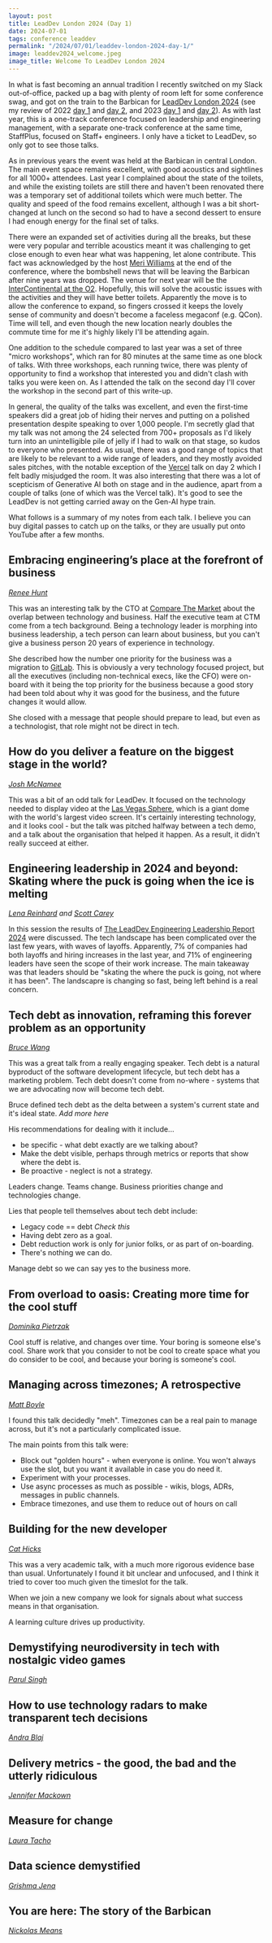 ```yaml
---
layout: post
title: LeadDev London 2024 (Day 1)
date: 2024-07-01
tags: conference leaddev
permalink: "/2024/07/01/leaddev-london-2024-day-1/"
image: leaddev2024_welcome.jpeg
image_title: Welcome To LeadDev London 2024
---
```

In what is fast becoming an annual tradition I recently switched on my Slack out-of-office, packed up a
bag with plenty of room left for some conference swag, and got on the train to the Barbican for
[LeadDev London 2024](https://leaddev.com/leaddev-london) (see my review of 2022
[day 1](/2022/06/17/leadev-london-2022-day-1/) and [day 2](/2022/07/29/leadev-london-2022-day-2/), and
2023
[day 1](/2023/08/17/leadev-london-2023-day-1/) and [day 2](/2023/09/21/leadev-london-2023-day-2/)).
As with last year, this is a one-track conference focused on leadership and engineering management, with a
separate one-track conference at the same time, StaffPlus, focused on Staff+ engineers. I only have a ticket
to LeadDev, so only got to see those talks.
<!--more-->

As in previous years the event was held at the Barbican in central London. The main event space remains excellent,
with good acoustics and sightlines for all 1000+ attendees. Last year I complained about the state of the toilets,
and while the existing toilets are still there and haven't been renovated there was a temporary set of additional
toilets which were much better. The quality and speed of the food remains excellent, although I was a bit short-changed
at lunch on the second so had to have a second dessert to ensure I had enough energy for the final set of talks.

There were an expanded set of activities during all the breaks, but these were very popular and terrible acoustics meant
it was challenging to get close enough to even hear what was happening, let alone contribute. This fact was acknowledged by
the host [Meri Williams](https://leaddev.com/community/meri-williams) at the end of the conference, where the bombshell news
that will be leaving the Barbican after nine years was dropped. The venue for next year will be the
[InterContinental at the O2](https://iclondon-theo2.com/). Hopefully, this will solve the acoustic issues with the activities
and they will have better toilets. Apparently the move is to allow the conference to expand, so fingers crossed it keeps
the lovely sense of community and doesn't become a faceless megaconf (e.g. QCon). Time will tell, and even though the new location
nearly doubles the commute time for me it's highly likely I'll be attending again.

One addition to the schedule compared to last year was a set of three "micro workshops", which ran for 80 minutes at the same time
as one block of talks. With three workshops, each running twice, there was plenty of opportunity to find a workshop that interested you
and didn't clash with talks you were keen on. As I attended the talk on the second day I'll cover the workshop in the second part of this
write-up.

In general, the quality of the talks was excellent, and even the first-time speakers did a great job of hiding their nerves and putting
on a polished presentation despite speaking to over 1,000 people. I'm secretly glad that my talk was not among the 24 selected from
700+ proposals as I'd likely turn into an unintelligible pile of jelly if I had to walk on that stage, so kudos to everyone who presented.
As usual, there was a good range of topics that are likely to be relevant to a wide range of leaders, and they mostly avoided sales pitches,
with the notable exception of the [Vercel](https://vercel.com/) talk on day 2 which I felt badly misjudged the room. It was also interesting
that there was a lot of scepticism of Generative AI both on stage and in the audience, apart from a couple of talks (one of which was the Vercel
talk). It's good to see the LeadDev is not getting carried away on the Gen-AI hype train.

What follows is a summary of my notes from each talk. I believe you can buy digital passes to catch up on the talks, or they are usually put
onto YouTube after a few months.

## Embracing engineering’s place at the forefront of business

_[Renee Hunt](https://leaddev.com/community/renee-hunt)_

This was an interesting talk by the CTO at [Compare The Market](https://www.comparethemarket.com/) about the overlap between technology
and business. Half the executive team at CTM come from a tech background. Being a technology leader is morphing into business leadership,
a tech person can learn about business, but you can't give a business person 20 years of experience in technology.

She described how the number one priority for the business was a migration to [GitLab](https://about.gitlab.com/). This is obviously a very
technology focused project, but all the executives (including non-technical execs, like the CFO) were on-board with it being the top
priority for the business because a good story had been told about why it was good for the business, and the future changes it would allow.

She closed with a message that people should prepare to lead, but even as a technologist, that role might not be direct in tech.

## How do you deliver a feature on the biggest stage in the world?

_[Josh McNamee](https://www.linkedin.com/in/joshmcnamee/)_

This was a bit of an odd talk for LeadDev. It focused on the technology needed to display video at the [Las Vegas Sphere](https://www.thesphere.com/),
which is a giant dome with the world's largest video screen. It's certainly interesting technology, and it looks cool - but the talk was pitched halfway
between a tech demo, and a talk about the organisation that helped it happen. As a result, it didn't really succeed at either.

## Engineering leadership in 2024 and beyond: Skating where the puck is going when the ice is melting

_[Lena Reinhard](https://twitter.com/lrnrd) and [Scott Carey](https://twitter.com/scarey102)_

In this session the results of [The LeadDev Engineering Leadership Report 2024](https://leaddev.com/engineering-leadership-report-2024)
were discussed. The tech landscape has been complicated over the last few years, with waves of layoffs. Apparently, 7% of companies had
both layoffs and hiring increases in the last year, and 71% of engineering leaders have seen the scope of their work increase. The main
takeaway was that leaders should be "skating the where the puck is going, not where it has been". The landscapre is changing so fast,
being left behind is a real concern.

## Tech debt as innovation, reframing this forever problem as an opportunity

_[Bruce Wang](https://twitter.com/batmany13)_

This was a great talk from a really engaging speaker. Tech debt is a natural byproduct of the software development lifecycle, but tech
debt has a marketing problem. Tech debt doesn't come from no-where - systems that we are advocating now will become tech debt. 

Bruce defined tech debt as the delta between a system's current state and it's ideal state. *Add more here*

His recommendations for dealing with it include...

* be specific - what debt exactly are we talking about?
* Make the debt visible, perhaps through metrics or reports that show where the debt is.
* Be proactive - neglect is not a strategy.

Leaders change. Teams change. Business priorities change and technologies change.

Lies that people tell themselves about tech debt include:

* Legacy code == debt *Check this*
* Having debt zero as a goal.
* Debt reduction work is only for junior folks, or as part of on-boarding.
* There's nothing we can do.

Manage debt so we can say yes to the business more.

## From overload to oasis: Creating more time for the cool stuff

_[Dominika Pietrzak](https://www.linkedin.com/in/dominika-pietrzak-183755137/?originalSubdomain=uk)_

Cool stuff is relative, and changes over time. Your boring is someone else's cool. Share work that you consider
to not be cool to create space what you do consider to be cool, and because your boring is someone's cool.

## Managing across timezones; A retrospective

_[Matt Boyle](https://www.linkedin.com/in/mattjamesboyle/?originalSubdomain=uk)_

I found this talk decidedly "meh". Timezones can be a real pain to manage across, but it's not a particularly complicated issue.

The main points from this talk were:

* Block out "golden hours" - when everyone is online. You won't always use the slot, but you want it available in case you do need it.
* Experiment with your processes.
* Use async processes as much as possible - wikis, blogs, ADRs, messages in public channels.
* Embrace timezones, and use them to reduce out of hours on call

## Building for the new developer

_[Cat Hicks](https://leaddev.com/community/cat-hicks)_

This was a very academic talk, with a much more rigorous evidence base than usual. Unfortunately I found it bit unclear and unfocused,
and I think it tried to cover too much given the timeslot for the talk.

When we join a new company we look for signals about what success means in that organisation.

A learning culture drives up productivity.

## Demystifying neurodiversity in tech with nostalgic video games

_[Parul Singh](https://www.linkedin.com/in/theadhdtechrecruiter/)_

## How to use technology radars to make transparent tech decisions

_[Andra Blaj](https://www.linkedin.com/in/andrablaj/)_

## Delivery metrics - the good, the bad and the utterly ridiculous

_[Jennifer Mackown](https://www.linkedin.com/in/jennifer-mackown-4352aa37/)_

## Measure for change

_[Laura Tacho](https://www.linkedin.com/in/lauratacho/)_

## Data science demystified

_[Grishma Jena](https://www.linkedin.com/in/grishmajena/)_

## You are here: The story of the Barbican

_[Nickolas Means](https://twitter.com/nmeans)_
